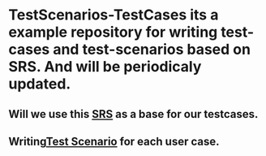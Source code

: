 # TestScenarios-TestCases its a example repository for writing test-cases and test-scenarios based on SRS. And will be periodicaly updated.
## Will we use this [SRS](https://docs.google.com/document/d/11fKttk6ItQV_mnp-QpCuR5xqe1d7AMGb/edit?usp=sharing&ouid=101031441064072543254&rtpof=true&sd=true) as a base for our testcases.
## Writing[Test Scenario](https://docs.google.com/spreadsheets/d/1tmotyjQKjUht2hcYlsMlJ2k0X3pvhwI-aWiLBWHYUss/edit?usp=sharing) for each user case.
